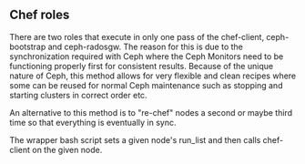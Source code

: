 ## Chef roles
There are two roles that execute in only one pass of the chef-client, ceph-bootstrap and ceph-radosgw. The reason for this is due to the synchronization required with Ceph where the Ceph Monitors need to be functioning properly first for consistent results. Because of the unique nature of Ceph, this method allows for very flexible and clean recipes where some can be reused for normal Ceph maintenance such as stopping and starting clusters in correct order etc.

An alternative to this method is to "re-chef" nodes a second or maybe third time so that everything is eventually in sync.

The wrapper bash script sets a given node's run_list and then calls chef-client on the given node.
